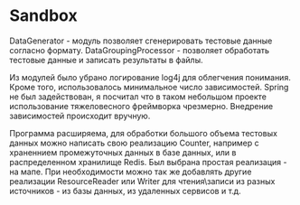 # Sandbox

DataGenerator - модуль позволяет сгенерировать тестовые данные согласно формату.
DataGroupingProcessor - позволяет обработать тестовые данные и записать результаты в файлы.

Из модулей было убрано логирование log4j для облегчения понимания. 
Кроме того, использовалось минимальное число зависимостей. Spring не был задействован, я посчитал что в таком небольшом
проекте использование тяжеловесного фреймворка чрезмерно. Внедрение зависимостей происходит вручную.

Программа расширяема, для обработки большого объема тестовых данных можно написать свою реализацию Counter,
например с храненнием промежуточных данных в базе данных, или в распределенном хранилище Redis.
Был выбрана простая реализация - на мапе.
При необходимости можно так же добавлять другие реализации ResourceReader или Writer 
для чтения\записи из разных источников - из базы данных, из удаленных сервисов и т.д.
